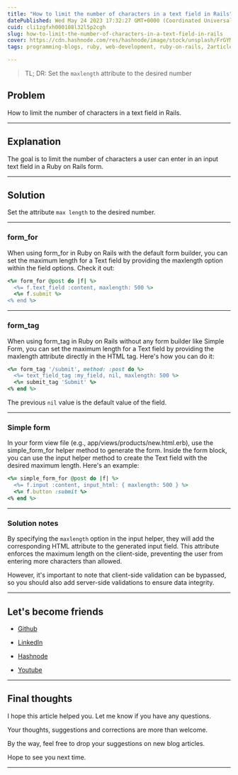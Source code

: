 ```yaml
---
title: "How to limit the number of characters in a text field in Rails"
datePublished: Wed May 24 2023 17:32:27 GMT+0000 (Coordinated Universal Time)
cuid: cli1zgfxh000108l32l5p2cgh
slug: how-to-limit-the-number-of-characters-in-a-text-field-in-rails
cover: https://cdn.hashnode.com/res/hashnode/image/stock/unsplash/FrGYMDjdg4U/upload/bb2395cf66f1ccedb8c041a5449b0f87.jpeg
tags: programming-blogs, ruby, web-development, ruby-on-rails, 2articles1week

---
```


> TL; DR: Set the `maxlength` attribute to the desired number

## Problem

How to limit the number of characters in a text field in Rails.

---

## Explanation

The goal is to limit the number of characters a user can enter in an input text field in a Ruby on Rails form.

---

## Solution

Set the attribute `max length` to the desired number.

---

### form\_for

When using form\_for in Ruby on Rails with the default form builder, you can set the maximum length for a Text field by providing the maxlength option within the field options. Check it out:

```ruby
<%= form_for @post do |f| %>
  <%= f.text_field :content, maxlength: 500 %>
  <%= f.submit %>
<% end %>
```

---

### form\_tag

When using form\_tag in Ruby on Rails without any form builder like Simple Form, you can set the maximum length for a Text field by providing the maxlength attribute directly in the HTML tag. Here's how you can do it:

```ruby
<%= form_tag '/submit', method: :post do %>
  <%= text_field_tag :my_field, nil, maxlength: 500 %>
  <%= submit_tag 'Submit' %>
<% end %>
```

The previous `nil` value is the default value of the field.

---

### Simple form

In your form view file (e.g., app/views/products/new.html.erb), use the simple\_form\_for helper method to generate the form. Inside the form block, you can use the input helper method to create the Text field with the desired maximum length. Here's an example:

```ruby
<%= simple_form_for @post do |f| %>
  <%= f.input :content, input_html: { maxlength: 500 } %>
  <%= f.button :submit %>
<% end %>
```

---

### Solution notes

By specifying the `maxlength` option in the input helper, they will add the corresponding HTML attribute to the generated input field. This attribute enforces the maximum length on the client-side, preventing the user from entering more characters than allowed.

However, it's important to note that client-side validation can be bypassed, so you should also add server-side validations to ensure data integrity.

---

## Let's become friends

* [Github](https://github.com/alexcalaca)
    
* [LinkedIn](https://linkedin.com/in/alexandrecalacaofficial)
    
* [Hashnode](https://hashnode.com/onboard?next=/@alexandrecalaca)
    
* [Youtube](https://www.youtube.com/@alexandrecalacaofficial)
    

---

## Final thoughts

I hope this article helped you. Let me know if you have any questions.

Your thoughts, suggestions and corrections are more than welcome.

By the way, feel free to drop your suggestions on new blog articles.

Hope to see you next time.

---
